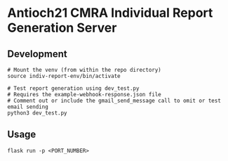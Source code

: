 # Antioch21 CMRA Individual Report Generation Server

## Development

```
# Mount the venv (from within the repo directory)
source indiv-report-env/bin/activate

# Test report generation using dev_test.py
# Requires the example-webhook-response.json file
# Comment out or include the gmail_send_message call to omit or test email sending
python3 dev_test.py
```

## Usage

```
flask run -p <PORT_NUMBER>
```
